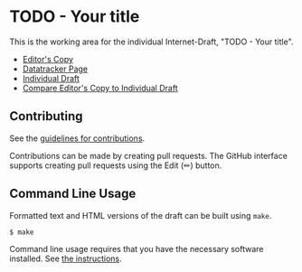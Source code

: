 # TODO - Your title

This is the working area for the individual Internet-Draft, "TODO - Your title".

* [Editor's Copy](https://SpencerDawkins.github.io/moq-live-media-considerations/#go.draft-dawkins-moq-live-media-considerations.html)
* [Datatracker Page](https://datatracker.ietf.org/doc/draft-dawkins-moq-live-media-considerations)
* [Individual Draft](https://datatracker.ietf.org/doc/html/draft-dawkins-moq-live-media-considerations)
* [Compare Editor's Copy to Individual Draft](https://SpencerDawkins.github.io/moq-live-media-considerations/#go.draft-dawkins-moq-live-media-considerations.diff)


## Contributing

See the
[guidelines for contributions](https://github.com/SpencerDawkins/moq-live-media-considerations/blob/main/CONTRIBUTING.md).

Contributions can be made by creating pull requests.
The GitHub interface supports creating pull requests using the Edit (✏) button.


## Command Line Usage

Formatted text and HTML versions of the draft can be built using `make`.

```sh
$ make
```

Command line usage requires that you have the necessary software installed.  See
[the instructions](https://github.com/martinthomson/i-d-template/blob/main/doc/SETUP.md).

